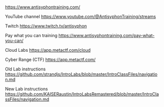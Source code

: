 
https://www.antisyphontraining.com/

YouTube channel
https://www.youtube.com/@AntisyphonTraining/streams

Twitch
https://www.twitch.tv/antisyphon

Pay what you can training
https://www.antisyphontraining.com/pay-what-you-can/

Cloud Labs
https://app.metactf.com/cloud

Cyber Range (CTF)
https://app.metactf.com/


Old Lab instructions
https://github.com/strandjs/IntroLabs/blob/master/IntroClassFiles/navigation.md

New Lab instructions
https://github.com/KAISERaustin/IntroLabsRemastered/blob/master/IntroClassFiles/navigation.md


